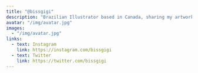 ```yaml
---
title: "@bissgigi"
description: "Brazilian Illustrator based in Canada, sharing my artwork and learning journey"
avatar: "/img/avatar.jpg"
images:
  - "/img/avatar.jpg"
links:
  - text: Instagram
    link: https://instagram.com/bissgigi
  - text: Twitter
    link: https://twitter.com/bissgigi
---
```

